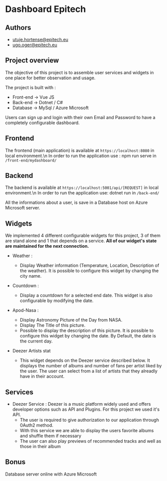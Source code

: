 # **Dashboard Epitech**

## **Authors**

- utuje.hortense@epitech.eu
- ugo.oger@epitech.eu

## **Project overview**

The objective of this project is to assemble user services and widgets in one place for better observation and usage.

The project is built with :

- Front-end → Vue JS
- Back-end → Dotnet / C#
- Database → MySql / Azure Microsoft

Users can sign up and login with their own Email and Password to have a completely configurable dashboard.

## **Frontend**

The frontend (main application) is available at `https://localhost:8080` in local environment.\n
In order to run the application use :
    npm run serve in `/front-end/mydashboard/`

## **Backend**

The backend is available at `https://localhost:5001/api/[REQUEST]` in local environment.\n
In order to run the application use:
    dotnet run in `/back-end/`

All the informations about a user, is save in a Database host on Azure Microsoft server.

## **Widgets**

We implemented 4 different configurable widgets for this project, 3 of them are stand alone and 1 that depends on a service.
**All of our widget's state are maintained for the next connection.**

- Weather :
    - Display Weather information (Temperature, Location, Description of the weather).
    It is possible to configure this widget by changing the city name.

- Countdown :
    - Display a countdown for a selected end date.
    This widget is also configurable by modifying the date.

- Apod-Nasa :
    - Display Astronomy Picture of the Day from NASA.
    - Display The Title of this picture.
    - Possible to display the description of this picture.
    It is possible to configure this widget by changing the date. By Default, the date is the current day.

- Deezer Artists stat
    - This widget depends on the Deezer service described below. It displays the number of albums and number of fans per artist liked by the user.
    The user can select from a list of artists that they alreadly have in their account.

## **Services**

- Deezer Service :
    Deezer is a music platform widely used and offers developer options such as API and Plugins. For this project we used it's API.
    - The user is required to give authorization to our application through 0Auth2 method.
    - With this service we are able to display the users favorite albums and shuffle them if necessary
    - The user can also play previews of recommended tracks and well as those in their album

## **Bonus**

Database server online with Azure Microsoft